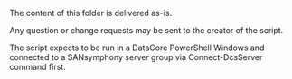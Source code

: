 The content of this folder is delivered as-is.

Any question or change requests may be sent to the creator of the script.


The script expects to be run in a DataCore PowerShell Windows and connected to a SANsymphony server group via Connect-DcsServer command first.
